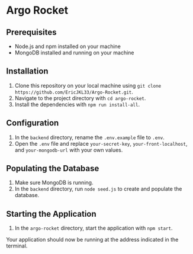 # Argo Rocket

## Prerequisites

- Node.js and npm installed on your machine
- MongoDB installed and running on your machine

## Installation

1. Clone this repository on your local machine using `git clone https://github.com/EricJKL33/Argo-Rocket.git`.
2. Navigate to the project directory with `cd argo-rocket`.
3. Install the dependencies with `npm run install-all`.

## Configuration

1. In the `backend` directory, rename the `.env.example` file to `.env`.
2. Open the `.env` file and replace `your-secret-key`, `your-front-localhost`, and `your-mongodb-url` with your own values.

## Populating the Database

1. Make sure MongoDB is running.
2. In the `backend` directory, run `node seed.js` to create and populate the database.

## Starting the Application

1. In the `argo-rocket` directory, start the application with `npm start`.

Your application should now be running at the address indicated in the terminal.